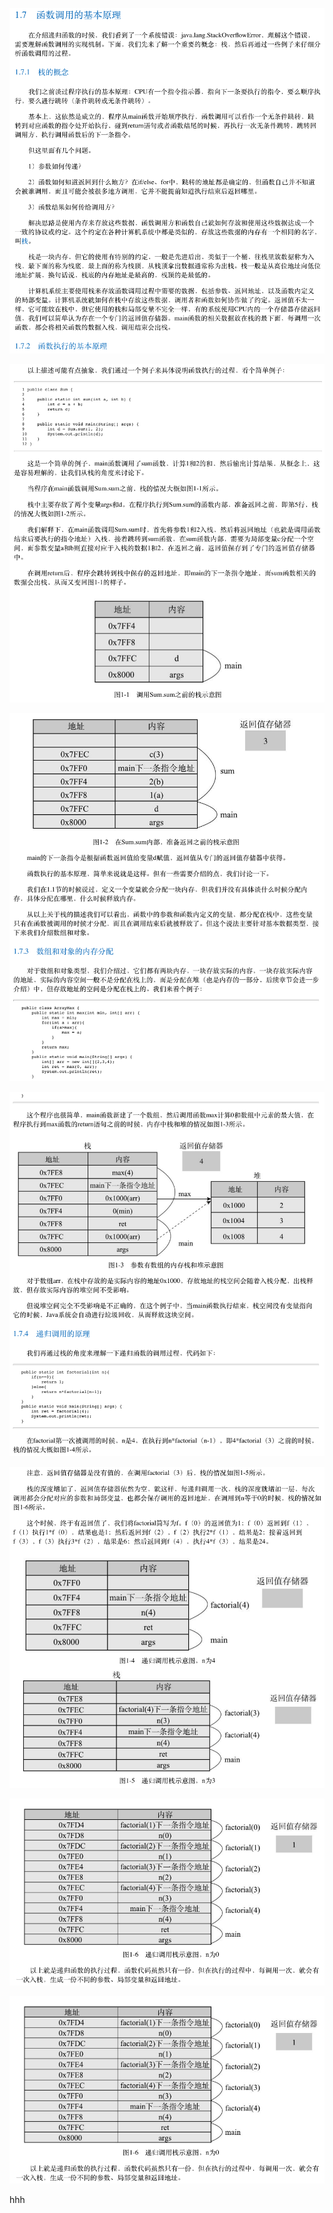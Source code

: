 ![4748](https://github.com/gangyahaidao/hn-soft-clecture-notes/blob/master/Pictures/函数调用原理/47.png)

![48](https://github.com/gangyahaidao/hn-soft-clecture-notes/blob/master/Pictures/函数调用原理/48.png)

![49](https://github.com/gangyahaidao/hn-soft-clecture-notes/blob/master/Pictures/函数调用原理/49.png)

![](https://github.com/gangyahaidao/hn-soft-clecture-notes/blob/master/Pictures/函数调用原理/50.png)

![](https://github.com/gangyahaidao/hn-soft-clecture-notes/blob/master/Pictures/函数调用原理/51.png)

![](https://github.com/gangyahaidao/hn-soft-clecture-notes/blob/master/Pictures/函数调用原理/52.png)

![](https://github.com/gangyahaidao/hn-soft-clecture-notes/blob/master/Pictures/函数调用原理/52.png)

hhh